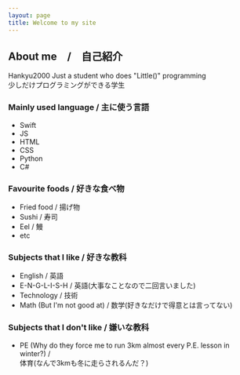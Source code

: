 ```yaml
---
layout: page
title: Welcome to my site
---
```


## About me　/　自己紹介
Hankyu2000
Just a student who does "Little()" programming  
少しだけプログラミングができる学生

### Mainly used language / 主に使う言語
* Swift
* JS
* HTML
* CSS
* Python
* C#

### Favourite foods / 好きな食べ物
* Fried food / 揚げ物
* Sushi / 寿司
* Eel / 鰻
* etc

### Subjects that I like / 好きな教科
* English / 英語
* E-N-G-L-I-S-H / 英語(大事なことなので二回言いました)
* Technology / 技術
* Math (But I'm not good at) / 数学(好きなだけで得意とは言ってない)

### Subjects that I don't like / 嫌いな教科
* PE (Why do they force me to run 3km almost every P.E. lesson in winter?) /  
体育(なんで3kmも冬に走らされるんだ？)

